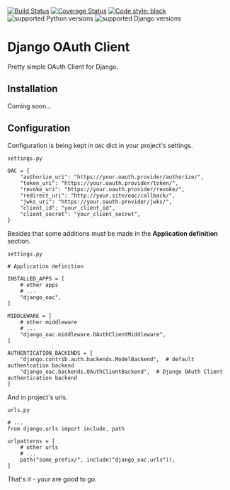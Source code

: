 [![Build Status](https://travis-ci.org/przemekk1385/django_oac.svg?branch=master)](https://travis-ci.org/przemekk1385/django_oac) [![Coverage Status](https://coveralls.io/repos/github/przemekk1385/django_oac/badge.svg)](https://coveralls.io/github/przemekk1385/django_oac) [![Code style: black](https://img.shields.io/badge/code%20style-black-000000.svg)](https://github.com/psf/black) ![supported Python versions](https://raw.githubusercontent.com/przemekk1385/przemekk1385.github.io/master/django_oac/python_versions.svg) ![supported Django versions](https://raw.githubusercontent.com/przemekk1385/przemekk1385.github.io/master/django_oac/django_versions.svg)

# Django OAuth Client

Pretty simple OAuth Client for Django.

## Installation

Coming soon...

## Configuration

Configuration is being kept in `OAC` dict in your project's settings.

`settings.py`

    OAC = {
        "authorize_uri": "https://your.oauth.provider/authorize/",
        "token_uri": "https://your.oauth.provider/token/",
        "revoke_uri": "https://your.oauth.provider/revoke/",
        "redirect_uri": "http://your.site/oac/callback/",
        "jwks_uri": "https://your.oauth.provider/jwks/",
        "client_id": "your_client_id",
        "client_secret": "your_client_secret",
    }

Besides that some additions must be made in the **Application definition** section.

`settings.py`

    # Application definition
    
    INSTALLED_APPS = [
        # other apps
        # ...
        "django_oac",
    ]

    MIDDLEWARE = [
        # other middleware
        # ...
        "django_oac.middleware.OAuthClientMiddleware",
    ]

    AUTHENTICATION_BACKENDS = [
        "django.contrib.auth.backends.ModelBackend",  # default authentcation backend
        "django_oac.backends.OAuthClientBackend",  # Django OAuth Client authentication backend
    ]

And in project's urls.

`urls.py`

    # ...
    from django.urls import include, path
    
    urlpatterns = [
        # other urls
        # ...
        path("some_prefix/", include("django_oac.urls")),
    ]
    
That's it - your are good to go.
